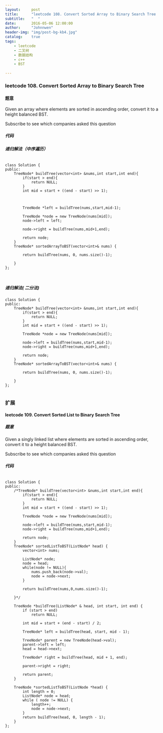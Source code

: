 ```yaml
---
layout:     post
title:      "leetcode 108. Convert Sorted Array to Binary Search Tree  "
subtitle:   "  "
date:       2016-05-06 12:00:00
author:     "Johnnwen"
header-img: "img/post-bg-kb4.jpg"
catalog:    true
tags:
    - leetcode
    - 二叉树
    - 数据结构
    - c++
    - BST
    
---
```



### leetcode 108. Convert Sorted Array to Binary Search Tree 

#### 题意

Given an array where elements are sorted in ascending order, convert it to a height balanced BST.

Subscribe to see which companies asked this question


##### 代码

##### 递归解法（中序遍历）

```

class Solution {
public:
    TreeNode* buildTree(vector<int> &nums,int start,int end){
        if(start > end){
            return NULL;
        }
        int mid = start + ((end - start) >> 1);
        
       
        
        TreeNode *left = buildTree(nums,start,mid-1);
        
        TreeNode *node = new TreeNode(nums[mid]);
        node->left = left;
        
        node->right = buildTree(nums,mid+1,end);
        
        return node;
    }
    TreeNode* sortedArrayToBST(vector<int>& nums) {
      
        return buildTree(nums, 0, nums.size()-1);
        
    }
};



```

##### 递归解法( 二分法)

```
class Solution {
public:
    TreeNode* buildTree(vector<int> &nums,int start,int end){
        if(start > end){
            return NULL;
        }
        int mid = start + ((end - start) >> 1);
        
        TreeNode *node = new TreeNode(nums[mid]);
        
        node->left = buildTree(nums,start,mid-1);
        node->right = buildTree(nums,mid+1,end);
        
        return node;
    }
    TreeNode* sortedArrayToBST(vector<int>& nums) {
      
        return buildTree(nums, 0, nums.size()-1);
        
    }
};


```

### 扩展

#### leetcode 109. Convert Sorted List to Binary Search Tree 

##### 题意

Given a singly linked list where elements are sorted in ascending order, convert it to a height balanced BST.

Subscribe to see which companies asked this question

##### 代码

```

class Solution {
public:
    /*TreeNode* buildTree(vector<int> &nums,int start,int end){
        if(start > end){
            return NULL;
        }
        int mid = start + ((end - start) >> 1);
        
        TreeNode *node = new TreeNode(nums[mid]);
        
        node->left = buildTree(nums,start,mid-1);
        node->right = buildTree(nums,mid+1,end);
        
        return node;
    }
    TreeNode* sortedListToBST(ListNode* head) {
        vector<int> nums;
        
        ListNode* node;
        node = head;
        while(node != NULL){
            nums.push_back(node->val);
            node = node->next;
        }
        
        return buildTree(nums,0,nums.size()-1);
        
    }*/
    
    TreeNode *buildTree(ListNode* & head, int start, int end) {  
        if (start > end) 
            return NULL;  
            
        int mid = start + (end - start) / 2; 
        
        TreeNode* left = buildTree(head, start, mid - 1); 
        
        TreeNode* parent = new TreeNode(head->val);  
        parent->left = left; 
        head = head->next; 
        
        TreeNode* right = buildTree(head, mid + 1, end); 
        
        parent->right = right;  
        
        return parent;  
    }  
    
    TreeNode *sortedListToBST(ListNode *head) {  
        int length = 0;  
        ListNode* node = head;  
        while ( node != NULL) {  
            length++;  
            node = node->next;  
        }  
        return buildTree(head, 0, length - 1);      
    }  
};
```
